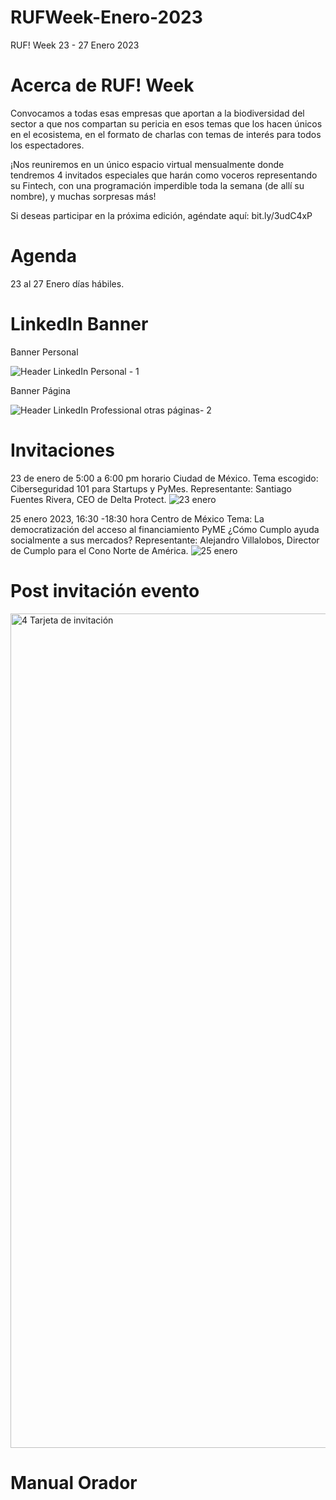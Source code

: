 # RUFWeek-Enero-2023

RUF! Week 23 - 27 Enero 2023

# Acerca de RUF! Week
Convocamos a todas esas empresas que aportan a la biodiversidad del sector a que nos compartan su pericia en esos temas que los hacen únicos en el ecosistema, en el formato de charlas con temas de interés para todos los espectadores.

¡Nos reuniremos en un único espacio virtual mensualmente donde tendremos 4 invitados especiales que harán como voceros representando su Fintech, con una programación imperdible toda la semana (de allí su nombre), y muchas sorpresas más!

Si deseas participar en la próxima edición, agéndate aquí: bit.ly/3udC4xP

# Agenda
23 al 27 Enero días hábiles.

# LinkedIn Banner

Banner Personal

![Header LinkedIn Personal - 1](https://user-images.githubusercontent.com/116225109/212956565-e8e29b79-be0f-428e-ad13-635db8b26160.png)

Banner Página

![Header LinkedIn Professional otras páginas- 2](https://user-images.githubusercontent.com/116225109/212956596-969fcb66-bf20-4451-9157-7f59b4fb2afd.png)

# Invitaciones

23 de enero de 5:00 a 6:00 pm horario Ciudad de México.
Tema escogido: Ciberseguridad 101 para Startups y PyMes.
Representante: Santiago Fuentes Rivera, CEO de Delta Protect.
![23 enero](https://user-images.githubusercontent.com/116225109/212964191-bce33194-802a-48dd-b431-df74f5e56951.png)


25 enero 2023, 16:30 -18:30 hora Centro de México
Tema: La democratización del acceso al financiamiento PyME ¿Cómo Cumplo ayuda socialmente a sus mercados?
Representante: Alejandro Villalobos, Director de Cumplo para el Cono Norte de América.
![25 enero](https://user-images.githubusercontent.com/116225109/212964215-7483bcf0-c4a0-43ce-9fa6-a1b7f69ec873.png)

# Post invitación evento

<img width="1335" alt="4  Tarjeta de invitación" src="https://user-images.githubusercontent.com/116225109/213000604-efcb29d8-a061-4c11-9bcf-eefc6a188a80.png">


# Manual Orador



